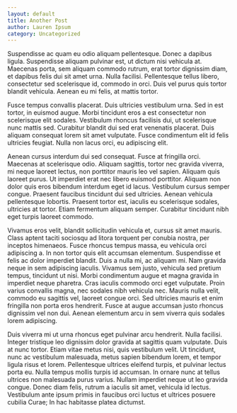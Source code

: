 ```yaml
---
layout: default
title: Another Post
author: Lauren Ipsum
category: Uncategorized
---
```

Suspendisse ac quam eu odio aliquam pellentesque. Donec a dapibus ligula.
Suspendisse aliquam pulvinar est, ut dictum nisi vehicula at. Maecenas porta,
sem aliquam commodo rutrum, erat tortor dignissim diam, et dapibus felis dui sit
amet urna. Nulla facilisi. Pellentesque tellus libero, consectetur sed
scelerisque id, commodo in orci. Duis vel purus quis tortor blandit vehicula.
Aenean eu mi felis, at mattis tortor.

Fusce tempus convallis placerat. Duis ultricies vestibulum urna. Sed in est
tortor, in euismod augue. Morbi tincidunt eros a est consectetur non scelerisque
elit sodales. Vestibulum rhoncus facilisis dui, ut scelerisque nunc mattis sed.
Curabitur blandit dui sed erat venenatis placerat. Duis aliquam consequat lorem
sit amet vulputate. Fusce condimentum elit id felis ultricies feugiat. Nulla non
lacus orci, eu adipiscing elit.

Aenean cursus interdum dui sed consequat. Fusce at fringilla orci. Maecenas at
scelerisque odio. Aliquam sagittis, tortor nec gravida viverra, mi neque laoreet
lectus, non porttitor mauris leo vel sapien. Aliquam quis laoreet purus. Ut
imperdiet erat nec libero euismod porttitor. Aliquam non dolor quis eros
bibendum interdum eget id lacus. Vestibulum cursus semper congue. Praesent
faucibus tincidunt dui sed ultricies. Aenean vehicula pellentesque lobortis.
Praesent tortor est, iaculis eu scelerisque sodales, ultricies at tortor. Etiam
fermentum aliquam semper. Curabitur tincidunt nibh eget turpis laoreet commodo.

Vivamus eros velit, blandit sollicitudin vehicula et, cursus sit amet mauris.
Class aptent taciti sociosqu ad litora torquent per conubia nostra, per inceptos
himenaeos. Fusce rhoncus tempus massa, eu vehicula orci adipiscing a. In non
tortor quis elit accumsan elementum. Suspendisse et felis ac dolor imperdiet
blandit. Duis a nulla mi, ac aliquam mi. Nam gravida neque in sem adipiscing
iaculis. Vivamus sem justo, vehicula sed pretium tempus, tincidunt ut nisi.
Morbi condimentum augue et magna gravida in imperdiet neque pharetra. Cras
iaculis commodo orci eget vulputate. Proin varius convallis magna, nec sodales
nibh vehicula nec. Mauris nulla velit, commodo eu sagittis vel, laoreet congue
orci. Sed ultricies mauris et enim fringilla non porta eros hendrerit. Fusce at
augue accumsan justo rhoncus dignissim vel non dui. Aenean elementum arcu in sem
viverra quis sodales lorem adipiscing.

Duis viverra mi ut urna rhoncus eget pulvinar arcu hendrerit. Nulla facilisi.
Integer tristique leo dignissim dolor gravida at sagittis quam vulputate. Duis
at nunc tortor. Etiam vitae metus nisi, quis vestibulum velit. Ut tincidunt,
nunc ac vestibulum malesuada, metus sapien bibendum lorem, et tempor ligula
risus et lorem. Pellentesque ultrices eleifend turpis, et pulvinar lectus porta
eu. Nulla tempus mollis turpis id accumsan. In ornare nunc at tellus ultrices
non malesuada purus varius. Nullam imperdiet neque ut leo gravida congue. Donec
diam felis, rutrum a iaculis sit amet, vehicula id lectus. Vestibulum ante ipsum
primis in faucibus orci luctus et ultrices posuere cubilia Curae; In hac
habitasse platea dictumst.
